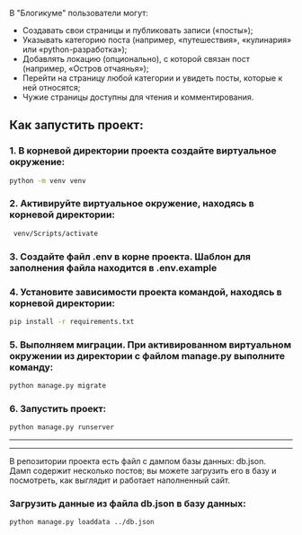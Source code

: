 В "Блогикуме" пользователи могут:

- Создавать свои страницы и публиковать записи («посты»);
- Указывать категорию поста (например, «путешествия», «кулинария» или «python-разработка»);
- Добавлять локацию (опционально), с которой связан пост (например, «Остров отчаянья»);
- Перейти на страницу любой категории и увидеть посты, которые к ней относятся;
- Чужие страницы доступны для чтения и комментирования.


## Как запустить проект:

### 1. В корневой директории проекта создайте виртуальное окружение:


```sh
python -m venv venv
```

### 2. Активируйте виртуальное окружение, находясь в корневой директории:

```sh
 venv/Scripts/activate
```

### 3. Создайте файл .env в корне проекта. Шаблон для заполнения файла находится в .env.example


### 4. Установите зависимости проекта командой, находясь в корневой директории:
```sh
pip install -r requirements.txt
```

### 5. Выполняем миграции. При активированном виртуальном окружении из директории с файлом manage.py выполните команду:

```sh
python manage.py migrate
```


### 6. Запустить проект:

```sh
python manage.py runserver
```

---
---

В репозитории проекта есть файл с дампом базы данных: db.json.  
Дамп содержит несколько постов; вы можете загрузить его в базу и посмотреть, как выглядит и работает наполненный сайт. 

### Загрузить данные из файла db.json в базу данных:


```sh
python manage.py loaddata ../db.json
```

